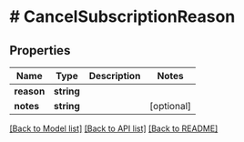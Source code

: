 # # CancelSubscriptionReason

## Properties

Name | Type | Description | Notes
------------ | ------------- | ------------- | -------------
**reason** | **string** |  | 
**notes** | **string** |  | [optional] 

[[Back to Model list]](../../README.md#documentation-for-models) [[Back to API list]](../../README.md#documentation-for-api-endpoints) [[Back to README]](../../README.md)


